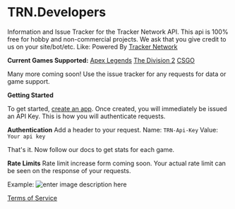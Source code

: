 
# TRN.Developers
Information and Issue Tracker for the Tracker Network API.  This api is 100% free for hobby and non-commercial projects.  We ask that you give credit to us on your site/bot/etc.  Like: Powered By [Tracker Network](https://tracker.gg/)

**Current Games Supported:**
[Apex Legends](https://tracker.gg/developers/docs/titles/apex)
[The Division 2](https://tracker.gg/developers/docs/titles/division-2)
[CSGO](https://tracker.gg/developers/docs/titles/csgo)

Many more coming soon!  Use the issue tracker for any requests for data or game support.  

**Getting Started**

To get started, [create an app](https://tracker.gg/developers/docs/getting-started).  Once created, you will immediately be issued an API Key.  This is how you will authenticate requests.

**Authentication**
Add a header to your request. 
Name:  `TRN-Api-Key`
Value: `Your api key`

That's it. Now follow our docs to get stats for each game.

**Rate Limits**
Rate limit increase form coming soon.   Your actual rate limit can be seen on the response of your requests.  

Example:
![enter image description here](https://i.imgur.com/GE1SEqM.png)

[Terms of Service](https://docs.google.com/document/d/1p3C7hV1WOo4figK2CNzSG_muAuszUIJ-hzzrv2toqrE/edit?usp=sharing)
